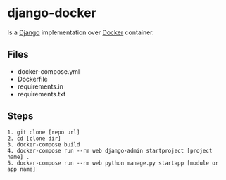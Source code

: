 # django-docker
Is a [Django](https://www.djangoproject.com) implementation over [Docker](https://www.docker.com) container.

Files
------------
* docker-compose.yml
* Dockerfile
* requirements.in
* requirements.txt


Steps
------------

    1. git clone [repo url]
    2. cd [clone dir]
    3. docker-compose build 
    4. docker-compose run --rm web django-admin startproject [project name] .
    5. docker-compose run --rm web python manage.py startapp [module or app name]
    


